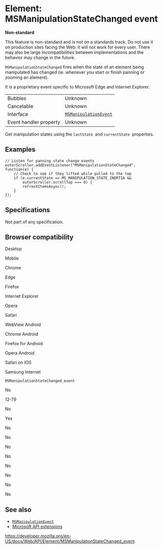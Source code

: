 # Element: MSManipulationStateChanged event

**Non-standard**

This feature is non-standard and is not on a standards track. Do not use it on production sites facing the Web: it will not work for every user. There may also be large incompatibilities between implementations and the behavior may change in the future.

`MSManipulationStateChanged` fires when the state of an element being manipulated has changed (ie. whenever you start or finish panning or zooming an element).

It is a proprietary event specific to Microsoft Edge and Internet Explorer.

<table><tbody><tr class="odd"><td>Bubbles</td><td>Unknown</td></tr><tr class="even"><td>Cancelable</td><td>Unknown</td></tr><tr class="odd"><td>Interface</td><td><a href="../msmanipulationevent"><code>MSManipulationEvent</code></a></td></tr><tr class="even"><td>Event handler property</td><td>Unknown</td></tr></tbody></table>

Get manipulation states using the `lastState `and `currentState `properties.

## Examples

    // Listen for panning state change events
    outerScroller.addEventListener("MSManipulationStateChanged", function(e) {
        // Check to see if they lifted while pulled to the top
        if (e.currentState == MS_MANIPULATION_STATE_INERTIA &&
            outerScroller.scrollTop === 0) {
            refreshItemsAsync();
        }
    });

## Specifications

Not part of any specification.

## Browser compatibility

Desktop

Mobile

Chrome

Edge

Firefox

Internet Explorer

Opera

Safari

WebView Android

Chrome Android

Firefox for Android

Opera Android

Safari on IOS

Samsung Internet

`MSManipulationStateChanged_event`

No

12-79

No

Yes

No

No

No

No

No

No

No

No

## See also

- [`MSManipulationEvent`](../msmanipulationevent)
- [Microsoft API extensions](../microsoft_extensions)

<a href="https://developer.mozilla.org/en-US/docs/Web/API/Element/MSManipulationStateChanged_event" class="_attribution-link">https://developer.mozilla.org/en-US/docs/Web/API/Element/MSManipulationStateChanged_event</a>

